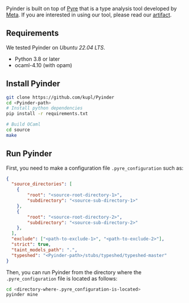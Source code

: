 Pyinder is built on top of [Pyre](https://github.com/facebook/pyre-check) that is a type analysis tool developed by [Meta](https://github.com/facebook).
If you are interested in using our tool, please read our [artifact](https://github.com/kupl/PyinderArtifact). 

## Requirements
We tested Pyinder on *Ubuntu 22.04 LTS*.
- Python 3.8 or later
- ocaml-4.10 (with opam)

## Install Pyinder

```bash
git clone https://github.com/kupl/Pyinder
cd <Pyinder-path>
# Install python dependencies
pip install -r requirements.txt

# Build OCaml
cd source
make
```

## Run Pyinder

First, you need to make a configuration file `.pyre_configuration` such as:

```json
{
  "source_directories": [
    {
        "root": "<source-root-directory-1>",
        "subdirectory": "<source-sub-directory-1>"
    },
    {
        "root": "<source-root-directory-2>",
        "subdirectory": "<source-sub-directory-2>"
    },
  ],
  "exclude": ["<path-to-exclude-1>", "<path-to-exclude-2>"],
  "strict": true,
  "taint_models_path": ".",
  "typeshed": "<Pyinder-path>/stubs/typeshed/typeshed-master"
}
```

Then, you can run Pyinder from the directory where the `.pyre_configuration` file is located as follows:

```bash
cd <directory-where-.pyre_configuration-is-located>
pyinder mine
```

